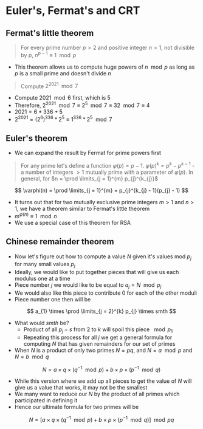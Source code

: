 # Euler's, Fermat's and CRT

## Fermat's little theorem

> For every prime number $p > 2$ and positive integer $n > 1$, not divisible by $p$, $n^{p - 1} \equiv 1 \mod p$

- This theorem allows us to compute huge powers of $n \mod p$ as long as $p$ is a small prime and doesn't divide $n$

> Compute $2^{2021} \mod 7$

- Compute $2021 \mod 6$ first, which is $5$
- Therefore, $2^{2021} \mod 7 \equiv 2^{5} \mod 7 \equiv 32 \mod 7 \equiv 4$
- $2021 = 6*336 + 5$
- $2^{2021} = (2^{6})^{336}*2^{5} \equiv 1^{336} * 2^{5} \mod 7$

## Euler's theorem

- We can expand the result by Fermat for prime powers first

> For any prime let's define a function $\varphi(p) = p - 1$.
> $\varphi(p)^{k} = p^{k} - p^{k - 1}$ - a number of integers $> 1$ mutually prime with a parameter of $\varphi(p)$.
> In general, for $n = \prod \limits_{j = 1}^{m} p_{j}^{k_{j}}$

$$
	\varphi(n) = \prod \limits_{j = 1}^{m} = p_{j}^{k_{j} - 1}(p_{j} - 1)
$$

- It turns out that for two mutually exclusive prime integers $m > 1$ and $n > 1$, we have a theorem similar to Fermat's little theorem
- $m^{\varphi(n)} \equiv 1 \mod n$
- We use a special case of this theorem for RSA

## Chinese remainder theorem

- Now let's figure out how to compute a value $N$ given it's values mod $p_{j}$ for many small values $p_{j}$
- Ideally, we would like to put together pieces that will give us each modulus one at a time
- Piece number $j$ we would like to be equal to $a_{j} = N \mod p_{j}$
- We would also like this piece to contribute $0$ for each of the other moduli
- Piece number one then will be

$$
	a_{1} \times \prod \limits_{j = 2}^{k} p_{j} \times smth
$$

- What would $smth$ be?
	- Product of all $p_{j} - s$ from $2$ to $k$ will spoil this piece $\mod p_{1}$
	- Repeating this process for all $j$ we get a general formula for computing $N$ that has given remainders for our set of primes
- When $N$ is a product of only two primes $N = pq$, and $N = a \mod p$ and $N = b \mod q$

$$
	N = a \times q \times (q^{-1} \mod p) + b \times p \times (p^{-1} \mod q)
$$

- While this version where we add up all pieces to get the value of $N$ will give us a value that works, it may not be the smallest
- We many want to reduce our $N$ by the product of all primes which participated in defining it
- Hence our ultimate formula for two primes will be

$$
	N = [a \times q \times (q^{-1} \mod p ) + b \times p \times (p^{-1} \mod q)] \mod pq
$$